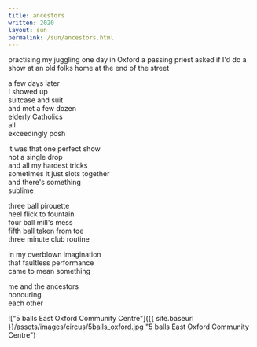 ```yaml
---
title: ancestors
written: 2020
layout: sun
permalink: /sun/ancestors.html
---
```


<div class="poem">
practising my juggling  
one day in Oxford  
a passing priest  
asked if I'd do a show  
at an old folks home  
at the end of the street  


a few days later  
I showed up  
suitcase and suit  
and met a few dozen  
elderly Catholics  
all  
exceedingly posh  


it was that one perfect show  
not a single drop  
and all my hardest tricks  
sometimes it just slots together  
and there's something  
sublime  


three ball pirouette  
heel flick to fountain  
four ball mill's mess  
fifth ball taken from toe  
three minute club routine  


in my overblown imagination  
that faultless performance  
came to mean something  


me and the ancestors  
honouring  
each other  
</div>


!["5 balls East Oxford Community Centre"]({{ site.baseurl }}/assets/images/circus/5balls_oxford.jpg "5 balls East Oxford Community Centre")
